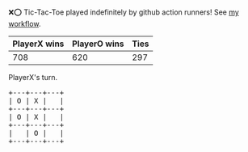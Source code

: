 :x::o: Tic-Tac-Toe played indefinitely by github action runners! See [my workflow](.github/workflows/play.yaml).

|PlayerX wins|PlayerO wins|Ties|
|-|-|-|
|708|620|297|

PlayerX's turn.

<pre>
+---+---+---+
| O | X |   |
+---+---+---+
| O | X |   |
+---+---+---+
|   | O |   |
+---+---+---+
</pre>